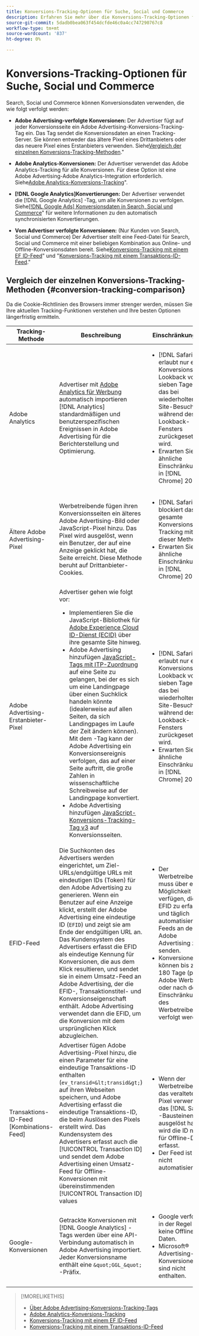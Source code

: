```yaml
---
title: Konversions-Tracking-Optionen für Suche, Social und Commerce
description: Erfahren Sie mehr über die Konversions-Tracking-Optionen für Search, Social und Commerce.
source-git-commit: 5dadb0bea063f454dcfde46c0a4cc747290767c8
workflow-type: tm+mt
source-wordcount: '837'
ht-degree: 0%

---
```


# Konversions-Tracking-Optionen für Suche, Social und Commerce

Search, Social und Commerce können Konversionsdaten verwenden, die wie folgt verfolgt werden:

* **Adobe Advertising-verfolgte Konversionen:** Der Advertiser fügt auf jeder Konversionsseite ein Adobe Advertising-Konversions-Tracking-Tag ein. Das Tag sendet die Konversionsdaten an einen Tracking-Server. Sie können entweder das ältere Pixel eines Drittanbieters oder das neuere Pixel eines Erstanbieters verwenden. Siehe[Vergleich der einzelnen Konversions-Tracking-Methoden](#conversion-tracking-comparison).&quot;

* **Adobe Analytics-Konversionen:** Der Advertiser verwendet das Adobe Analytics-Tracking für alle Konversionen. Für diese Option ist eine Adobe Advertising-Adobe Analytics-Integration erforderlich. Siehe[Adobe Analytics-Konversions-Tracking](conversion-tracking-analytics.md)&quot;.

* **[!DNL Google Analytics]Konvertierungen:** Der Advertiser verwendet die [!DNL Google Analytics] -Tag, um alle Konversionen zu verfolgen. Siehe[[!DNL Google Ads] Konversionsdaten in Search, Social und Commerce](/help/search-social-commerce/campaign-management/introduction/google-conversion-data.md)&quot; für weitere Informationen zu den automatisch synchronisierten Konvertierungen.

* **Vom Advertiser verfolgte Konversionen:** (Nur Kunden von Search, Social und Commerce) Der Advertiser stellt eine Feed-Datei für Search, Social und Commerce mit einer beliebigen Kombination aus Online- und Offline-Konversionsdaten bereit. Siehe[Konversions-Tracking mit einem EF ID-Feed](feed-efid.md)&quot; und &quot;[Konversions-Tracking mit einem Transaktions-ID-Feed](feed-transaction-id.md).&quot;

## Vergleich der einzelnen Konversions-Tracking-Methoden {#conversion-tracking-comparison}

Da die Cookie-Richtlinien des Browsers immer strenger werden, müssen Sie Ihre aktuellen Tracking-Funktionen verstehen und Ihre besten Optionen längerfristig ermitteln.

| Tracking-Methode | Beschreibung | Einschränkungen | Vorteile | Empfohlen? |
|----|----|----|----|----|
| Adobe Analytics | Advertiser mit [Adobe Analytics für Werbung](https://experienceleague.adobe.com/docs/advertising/integrations/analytics/overview.html) automatisch importieren [!DNL Analytics] standardmäßigen und benutzerspezifischen Ereignissen in Adobe Advertising für die Berichterstellung und Optimierung. | <ul><li>[!DNL Safari] erlaubt nur ein Konversions-Lookback von sieben Tagen, das bei wiederholten Site-Besuchen während des Lookback-Fensters zurückgesetzt wird.</li><li> Erwarten Sie ähnliche Einschränkungen in [!DNL Chrome] 2024.</li></ul> | <ul><li>Nahtlose Integration mit [!DNL Analytics]</li> <li>Siehe Paid Search-Daten in [!DNL Analytics] Analysis Workspace</li><li>Vorteile außerhalb der gebührenpflichtigen Suche</li></ul> | Ja |
| Ältere Adobe Advertising-Pixel | Werbetreibende fügen ihren Konversionsseiten ein älteres Adobe Advertising-Bild oder JavaScript-Pixel hinzu. Das Pixel wird ausgelöst, wenn ein Benutzer, der auf eine Anzeige geklickt hat, die Seite erreicht. Diese Methode beruht auf Drittanbieter-Cookies. | <ul><li>[!DNL Safari] blockiert das gesamte Konversions-Tracking mit dieser Methode.</li><li>Erwarten Sie ähnliche Einschränkungen in [!DNL Chrome] 2024.</li></ul> | Das Pixel ist bereits implementiert. Sie müssen jedoch [das zusätzliche ITP-Zuordnungstag implementieren](itp-conversion-mapping-tag.md).<br><br>Empfehlung: Wechseln Sie zum Erstanbieter-Pixel. | Nein |
| Adobe Advertising-Erstanbieter-Pixel | Advertiser gehen wie folgt vor: <ul><li>Implementieren Sie die JavaScript-Bibliothek für [Adobe Experience Cloud ID-Dienst (ECID)](https://experienceleague.adobe.com/docs/id-service/using/intro/overview.html) über ihre gesamte Site hinweg.</li><li>Adobe Advertising hinzufügen [JavaScript-Tags mit ITP-Zuordnung](itp-conversion-mapping-tag.md) auf eine Seite zu gelangen, bei der es sich um eine Landingpage über einen Suchklick handeln könnte (idealerweise auf allen Seiten, da sich Landingpages im Laufe der Zeit ändern können). Mit dem -Tag kann der Adobe Advertising ein Konversionsereignis verfolgen, das auf einer Seite auftritt, die große Zahlen in wissenschaftliche Schreibweise auf der Landingpage konvertiert.</li><li>Adobe Advertising hinzufügen [JavaScript-Konversions-Tracking-Tag v3](format-conversion-tag-jsv3.md) auf Konversionsseiten.</li></ul> | <ul><li>[!DNL Safari] erlaubt nur ein Konversions-Lookback von sieben Tagen, das bei wiederholten Site-Besuchen während des Lookback-Fensters zurückgesetzt wird.</li><li>Erwarten Sie ähnliche Einschränkungen in [!DNL Chrome] 2022.</li></ul> | [!DNL Safari] verfolgt Konversionen während des 7-Tage-Lookbacks. Da das Lookback bei wiederholten Site-Besuchen während des Lookback-Fensters zurückgesetzt wird, wirkt sich die Beschränkung nicht auf alle [!DNL Safari] Benutzer. | Nein |
| EFID-Feed | Die Suchkonten des Advertisers werden eingerichtet, um Ziel-URLs/endgültige URLs mit eindeutigen IDs (Token) für den Adobe Advertising zu generieren. Wenn ein Benutzer auf eine Anzeige klickt, erstellt der Adobe Advertising eine eindeutige ID (`EFID`) und zeigt sie am Ende der endgültigen URL an. Das Kundensystem des Advertisers erfasst die EFID als eindeutige Kennung für Konversionen, die aus dem Klick resultieren, und sendet sie in einem Umsatz-Feed an Adobe Advertising, der die EFID-, Transaktionstitel- und Konversionseigenschaft enthält. Adobe Advertising verwendet dann die EFID, um die Konversion mit dem ursprünglichen Klick abzugleichen. | <ul><li>Der Werbetreibende muss über eine Möglichkeit verfügen, die EFID zu erfassen und täglich automatisierte Feeds an den Adobe Advertising zu senden.</li><li>Konversionen können bis zu 180 Tage (pro Adobe Werbung) oder nach den Einschränkungen des Werbetreibers verfolgt werden.</li></ul> | <ul><li>Diese Methode verwendet Erstanbieter-Konversionsdaten, sodass sie nicht von Drittanbieter-Cookie-Beschränkungen betroffen ist.</li><li>Online- und Offline-Konversionen können in einem Feed gesendet werden.</li><li>Für die Site sind keine Code-Änderungen oder Tags erforderlich.</li></ul> | Ja |
| Transaktions-ID-Feed [Kombinations-Feed] | Advertiser fügen Adobe Advertising-Pixel hinzu, die einen Parameter für eine eindeutige Transaktions-ID enthalten (`ev_transid=&lt;transid&gt;`) auf ihren Webseiten speichern, und Adobe Advertising erfasst die eindeutige Transaktions-ID, die beim Auslösen des Pixels erstellt wird. Das Kundensystem des Advertisers erfasst auch die [!UICONTROL Transaction ID] und sendet dem Adobe Advertising einen Umsatz-Feed für Offline-Konversionen mit übereinstimmenden [!UICONTROL Transaction ID] values | <ul><li>Wenn der Werbetreibende das veraltete Pixel verwendet, das [!DNL Safari] -Bausteinen ausgelöst haben, wird die ID nicht für Offline-Daten erfasst.</li><li>Der Feed ist nicht automatisiert.</li></ul> | <ul><li>Wenn Sie das Erstanbieter-Pixel implementieren, wird die [!UICONTROL Transaction ID] erfasst in [!DNL Safari].</li><li>Ermöglicht die Verfolgung von Offline-/genehmigten Konversionsereignissen.</li></ul> | Nein |
| Google-Konversionen | Getrackte Konversionen mit [!DNL Google Analytics] -Tags werden über eine API-Verbindung automatisch in Adobe Advertising importiert. Jeder Konversionsname enthält eine `&quot;GGL_&quot;` -Präfix. | <ul><li>Google verfolgt in der Regel keine Offline-Daten.</li><li>Microsoft® Advertising-Konversionen sind nicht enthalten.</li></ul> | Google verwendet maschinelles Lernen, um &quot;[modellierte Konversionen](https://support.google.com/google-ads/answer/10081327).&quot; | Nein |

<table style="table-layout:auto">

<!--
| Microsoft Advertising Conversions | Conversions tracked with Microsoft Advertising universal event tags (UET) are automatically imported to Adobe Advertising via an API connection. Each conversion name has a &quot;???&quot; prefix. | Microsoft Advertising typically doesn't track offline data. Google conversions aren't included. | ?? | No |
-->

>[!MORELIKETHIS]
>
>* [Über Adobe Advertising-Konversions-Tracking-Tags](/help/search-social-commerce/tracking/conversion-tracking-advertising.md)
>* [Adobe Analytics-Konversions-Tracking](/help/search-social-commerce/tracking/conversion-tracking-analytics.md)
>* [Konversions-Tracking mit einem EF ID-Feed](/help/search-social-commerce/tracking/feed-efid.md)
>* [Konversions-Tracking mit einem Transaktions-ID-Feed](/help/search-social-commerce/tracking/feed-transaction-id.md)
